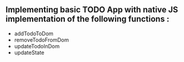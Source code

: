 ## Implementing basic TODO App with native JS implementation of the following functions :

- addTodoToDom
- removeTodoFromDom
- updateTodoInDom
- updateState
